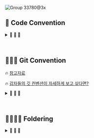 ![Group 33780@3x](https://user-images.githubusercontent.com/51031771/178420813-8e56eb7d-70c1-4317-86db-a497cb0ceeb9.png)

## 🍹 Code Convention


<details>

<summary> 💬 💬 💬 </summary>
# iOS Code Convention

[Code Convention Reference](https://www.notion.so/Code-Convention-Reference-7adb03f86f204032b6e2c657bf898cef)

## 👀 **Overview**

---

### **네이밍**

- 함수 : **lowerCamelCase** 사용하고 동사로 시작
- 변수, 상수 : **lowerCamelCase** 사용
- 클래스 : **UpperCamelCase** 사용

### 파일명(약어사용)

- ViewController → `VC`
- TableViewCell → `TVC`
- CollectionViewCell → `CVC`
- 이 외의 축약형을 사용하지 않습니다.

### **기타규칙**

- `viewDidLoad()`에서는 **함수호출만** 사용합니다.
- 함수는 `extension`에 정의하고 정리합니다.
    
    - `extension`은 목적에 따라 분류합니다.
    
    - 순서는 다음과 같습니다.
        
        ```swift
        final class A {
          private let dldld: String 
          private var sds: Bool { 
        
          }
        }
        
        // MARK: - Initialize
        extension A {
          init() {
        
          }
        
          func viewDidLoad() {
        
          }
        }
        
        // MARK: - Public functions
        extension A {
        
        }
        
        // MARK: - Private functions
        extension A {
        
        }
        
        // MARK: - 어느 함수가 모여있습니다
        extension A {
        
        }
        ```
        

## Guides

---

### ▶️ General Naming

- [API Design Guide](https://www.swift.org/documentation/api-design-guidelines/)에 설명된 Swift 명명 규칙을 사용합니다.
- 모든 네이밍은 그 내용을 충실히 설명해야 합니다. 이름을 짓기 어려운 경우 역할을 더 분리해 보세요.
- Swift Type 이니셜라이징 또는 프로토콜은 UpperCamelCase을 사용합니다.
- 그 외에는 lowerCamelCase를 사용합니다.

### ▶️  델리게이트(Delegates)

델리게이트 메서드를 만들 때 이름이 없는 첫 번째 매개변수는 델리게이트 이름이어야 합니다.

Preferred: 

```swift
func namePickerView(_ namePickerView: NamePickerView, didSelected name: String)
func namePickerView(_ namePcikerView: NamePckerview, didChanged value: String)
```

Not - Preferred:

```swift
func didSelectName(namePicker: NamePickerViewController, name: String)
func namePickerShouldReload() -> Bool
```

### ▶️ **한 줄 최대 길이**

- 한 줄은 최대 120자를 넘지 않도록 합니다.
- Xcode에서 **Preferences -> Text Editing -> Display -> Page guide at column을** 120로 설정해서 사용해주세요.

### ▶️ **final 규칙**

- 더이상 상속이 일어나지 않는 class는 `final`을 명시합니다.

```swift
 final class AnyViewController: BaseViewController {
    ...
 }
```

### ▶️ **접근자 규칙**

- class 내부에서만 쓰이는 변수는 `private`을 명시합니다.
- `fileprivate`는 필요한 경우가 아니면 피하고, `private`을 사용합니다.

```swift
  fianl class ChannelViewController {
    private var count = 0
    ...
  }
```

### ▶️ **들여쓰기 규칙**

- Indent는 2칸으로 지정합니다.
- Xcode에서 **Preferences -> Text Editing -> Display -> Line wrapping** 부분을 2 spaces로 설정해서 사용해주세요.

### ▶️ Extension 사용

한 extension당 하나의 프로토콜 또는 클래스를 채택하고 상속하도록 합니다.

```swift
class MyViewController:UIViewController {
  // class stuff here
}

// MARK: - UITableViewDataSource
extension MyViewController:UITableViewDataSource {
  // table view data source methods
}

// MARK: - UIScrollViewDelegate
extension MyViewController:UIScrollViewDelegate {
  // scroll view delegate methods
}
```

Not preferred:

```swift
class MyViewController: UIViewController, UITableViewDataSource, UIScrollViewDelegate {

```

### ▶️ **Imports를 최소화하기(Minimal Imports)**

필요 없는 import는 제거합니다. Swift Foundation도 작성하지 않아도 된다면 작성하지 않습니다.

### ▶️ 주석

주석을 사용해도 좋습니다, 다만 두가지 조건이 있습니다.

- summary, quick help 등은 사용하지 않습니다.
- 주석에 날짜와 작성자를 적습니다.
    - 작성한 코드가 히스토리가 되어야 한다면,  `// NOTE: -` 주석을 사용합니다.
    - 기한 내에 다시 작성할 코드는 `// TODO: -` 주석을 사용합니다.

로직에 주석이 필요했다면 코드만으로는 설명이 어렵다는 방증입니다. 이런 경우는 로직을 한번 되돌아 보는 것을 추천드려요.

예시는 다음과 같습니다.

![스크린샷 2022-07-07 오전 12.34.15.png](iOS%20Code%20Convention%2041d3a673186640e38c8017db6c3aa8e8/%E1%84%89%E1%85%B3%E1%84%8F%E1%85%B3%E1%84%85%E1%85%B5%E1%86%AB%E1%84%89%E1%85%A3%E1%86%BA_2022-07-07_%E1%84%8B%E1%85%A9%E1%84%8C%E1%85%A5%E1%86%AB_12.34.15.png)

### ▶️ 임포트

- 모듈 임포트는 `알파벳 순`으로 정렬합니다.
- 내장 프레임워크를 먼저 임포트하고, 빈 줄로 구분하여 서드파티 프레임워크를 임포트합니다.
    
    ```swift
    import UIKit
    
    import SwiftyColor
    import SwiftyImage
    import Then
    import URLNavigator
    ```
    

### ▶️  액션 함수 네이밍

- Action 함수의 네이밍은 '주어 + 동사 + 목적어' 형태를 사용합니다.
    - Tap(눌렀다 뗌)*은  `.touchUpInside`에 대응하고,
    - *Press(누름)*는  `.touchDown`에 대응합니다.
    - *will~*은 특정 행위가 일어나기 직전이고, *did~*는 특정 행위가 일어난 직후입니다.
    - *should~*는 일반적으로 `Bool`을 반환하는 함수에 사용됩니다.
    
    ```swift
    func didClickOnBackbutton() {
      // ...
    }
    ```
    

### ▶️ Bool 변수 네이밍

- ~인지 아닌지인 경우 `is` ex) `isFirstResponder`  `isMuted` - is + 명사, is + 형용사
- ~해야만 하는 경우 `should` ex) `shouldHideOffline` `shouldShowDivider`  - 조동사 + 동사 원형
- ~할수 있는지의 경우 `can` ex) `canBecomeFirstResponder`

### ▶️ 상수 선언

- 상수를 정의할 때에는 `enum`를 만들어 비슷한 상수끼리 모아둡니다.
    
    재사용성과 유지보수 측면에서 큰 향상을 가져옵니다. 
    
    `struct` 대신 `enum`을 사용하는 이유는, 생성자가 제공되지 않는 자료형을 사용하기 위해서입니다.
    
- [CGFloatLiteral](https://github.com/devxoul/CGFloatLiteral)을 사용해서 코드를 단순화시킵니다.
    
    ```swift
    final class ProfileViewController: UIViewController {
      private enum Metric {
        static let profileImageViewLeft = 10.f
        static let profileImageViewRight = 10.f
        static let nameLabelTopBottom = 8.f
        static let bioLabelTop = 6.f
      }
    
      private enum Font {
        static let nameLabel = UIFont.boldSystemFont(ofSize: 14)
        static let bioLabel = UIFont.boldSystemFont(ofSize: 12)
      }
    }
    ```
    

### ▶️ s**elf 사용 피하기**

Swift는 객체의 프로퍼티에 접근하거나 메서드 호출할 필요가 없는 경우에 **self를 사용하지 않아도 됩니다.**

**컴파일러에 의해 요구될 때에만 self를 사용합니다.**(@escaping 클로저나 초기화에서 인자가 프로퍼티와 애매모호할 때).

### ▶️ 계산 프로퍼티(Computed Properties)

간결함을 위해 읽기 전용인 경우 get을 생략합니다.

### ▶️ **메서드 선언(Function Declarations)**

하나의 파라미터

```swift
func reticulateSplines(with spline: [Double]) -> Bool {
  // reticulate code goes here
}
```

하나 이상의 파라미터를 가진 메서드

```swift
func reticulateSplines(
  with spline: [Double],
  adjustmentFactor: Double,
  translateConstant: Int, 
  comment: String
) -> Bool {
  // reticulate code goes here
}
```

### ▶️  **메서드 호출(Function Call)**

파라미터가 한 개일 때:

```swift
let success = reticulateSplines(with: splines)
```

```swift
let success = reticulateSplines(
  spline: splines,
  adjustmentFactor: 1.3,
  translateConstant: 2,
  comment: "normalize the display"
)
```

파라미터가 여러개인 경우

### ▶️ 빈 배열과 빈 딕셔너리

빈 배열과 빈 딕셔너리의 경우 Type Annotation을 사용합니다.

Preferred: 

```swift
var names: [String] = []
var lookup: [String: Int] = [:]
```

Not Preferred: 

```swift
var names = [String]()
var lookup = [String: Int]()
```

### ▶️ **메모리 관리(Memory Management)**

weak를 사용하여 순환 참조를 방지합니다. 

### ▶️ **삼항 연산자(Ternary Operator)**

삼항 연산자**(? : )**는 명확성 또는 코드의 깔끔성을 높일 때 사용합니다.

하나의 조건을 계산하는 것에 보통 사용되고,

복수의 조건을 계산하는 것은 일반적으로 if 문으로 이해하거나 인스턴스 변수로 리팩터링 합니다.

### ▶️ **괄호(Parentheses)**

조건문 주변의 괄호는 필요하지 않으므로 생략합니다.

Preferred:

```swift
if name == "Hello" {
  print("World")
}
```

Not preferred:

```swift
if (name == "Hello") {
  print("World")
}
```

</div>
</details>

<br>
<br>

## 🌼🌼🌼 Git Convention

🔥 [참고자료](https://github.com/TeamMyDaily/4most-Android/wiki/1.-Git-사용법)

🔥 [감자들의 깃 컨벤션이 자세하게 보고 싶다면?](https://huree-can-do-it.notion.site/code-convention-5d1c99ce79754b2eb9d82a75f14ff507)

<details>

<summary> 💬 💬 💬 </summary>
<div markdown="1">

### Git Flow

```
1. Issue를 생성한다.
2. feature Branch를 생성한다.
3. Add - Commit - Push - Pull Request 의 과정을 거친다.
4. Pull Request가 작성되면 작성자 이외의 다른 팀원이 Code Review를 한다.
5. Code Review가 완료되면 Pull Request 작성자가 develop Branch로 merge 한다.
6. 종료된 Issue와 Pull Request의 Label과 Project를 관리한다.
```

### Commit Message Convention


    - FEAT : 새로운 기능 구현
    - ADD : Feat 이외의 부수적인 코드 추가, 라이브러리 추가, 새로운 View나 Activity 생성
    - CHORE : 그 이외의 잡일/ 버전 코드 수정, 패키지 구조 변경, 파일 이동, 가독성이나 변수명, reformat 등
    - FIX : 버그, 오류 해결
    - DEL : 쓸모없는 코드 및 파일 삭제
    - MOD : xml (스토리보드) 파일만 수정한 경우
    - DOCS : README나 WIKI 등의 문서 개정
    - REFACTOR : 내부 로직은 변경 하지 않고 기존의 코드를 개선하는 리팩토링 시


<details>
<summary>`Prefix` 가 헷갈릴 때 참고해주세요!</summary>
<div markdown="2">

```swift
[ADD] 홈 테이블뷰 높이 관련 코드 추가(#1)
[FEAT] 홈 기능 구현**(#2)
[CHORE] 홈 셀 레이아웃 코드 수정(#2)
[MOVE] 홈 폴더 파일 이동(#2)
[FIX] 홈 셀 리로드 버그 해결(#3)
[DEL] 필요없는 주석 삭제(#2)
```
</div>
</details>


### Branch Naming

`<prefix 소문자로>/<이슈번호>-<관련설명>`

*→ 대소문자 꼭 지켜주세요!*

```swift
feature/2-HomeLayout
feature/10-HomeService
```

### Issue

- Template 사용
- 라벨 달기
- 프로젝트 칸반보드 체크 필수

### Pull Request

- Template 사용 (내용 꼼꼼하게 작성)
- Code Review 24시간 내로

### Merge

- Approved 걸고 코리 받으면 자기자신이 Click

</aside>




</div>
</details>


<br>
<br>

## 🌼🌼🌼🌼 Foldering

<details>

<summary> 💬 💬 💬 </summary>
<div markdown="1">

<br>

```
   🗂 Tabling-iOS
           │
           │
           |── 📂 Global
           │        │
           │        |── 📁 Base
           │        |── 📁 Constant
           │        |── 📁 Extension
           │        └── 📁 Protocol
           │
           │── 📂 Source
           │        |── 📁 Model
           │        |── 📁 Network
           │        └── 📁 Screen
           │                  │
           │                  |── TabbarController
           │                  |── 📁 Yujin
           │                  |        |── 📁 VC   
           │                  |        |── 📁 Cell
           │                  |        └── 📁 Component
           │                  |── 📁 Namjoon
           │                  |        |── 📁 VC
           │                  |        |── 📁 Cell
           │                  |        └── 📁 Component 
           │                  |── 📁 Ruhee
           │                  |        |── 📁 VC 
           │                  |        |── 📁 Cell 
           │                  |        └── 📁 Component
           │                  |
           │                  └── 📁 MyPage
           │
           └── 📂 Resource
                     |
                     |── 📁 Support
                     |        |── AppDelegate.swift     
                     |        └── SceneDelegate.swift
                     |
                     |── 📁 Storyboard
                     |        |── LaunchScreen.storyboard    
                     |        |── Main.storyboard    
                     |        |── NamjoonMain.storyboard    
                     |        └── YujinMain.storyboard
                     |
                     |── Assets.xcassets
                     └── Info.plist
        
```

</div>
</details>
